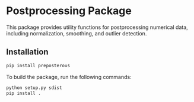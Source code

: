 # Postprocessing Package

This package provides utility functions for postprocessing numerical data, including normalization, smoothing, and outlier detection.

## Installation

```bash
pip install preposterous
```

To build the package, run the following commands:

```bash
python setup.py sdist
pip install .
```